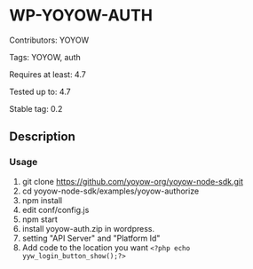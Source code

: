# WP-YOYOW-AUTH #

Contributors: YOYOW

Tags: YOYOW, auth

Requires at least: 4.7

Tested up to: 4.7

Stable tag: 0.2

## Description ##

### Usage ###

1. git clone https://github.com/yoyow-org/yoyow-node-sdk.git
2. cd yoyow-node-sdk/examples/yoyow-authorize
3. npm install
4. edit conf/config.js
5. npm start
6. install yoyow-auth.zip in wordpress.
7. setting "API Server" and "Platform Id"
8. Add code to the location you want 
`<?php echo yyw_login_button_show();?>`